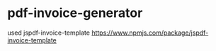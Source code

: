 # pdf-invoice-generator

used jspdf-invoice-template
https://www.npmjs.com/package/jspdf-invoice-template
